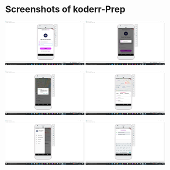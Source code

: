 # Screenshots of koderr-Prep


<p float="left">
  <img src="Screenshots/Screenshot (278).png" width="250" >
  <img src="Screenshots/Screenshot (280).png" width="250" >
</p>
<p float="left">
  <img src="Screenshots/Screenshot (281).png" width="250" >
  <img src="Screenshots/Screenshot (283).png" width="250" >
</p>

<p float="left">
  <img src="Screenshots/Screenshot (284).png" width="250" >
  <img src="Screenshots/Screenshot (285).png" width="250" >
</p>




